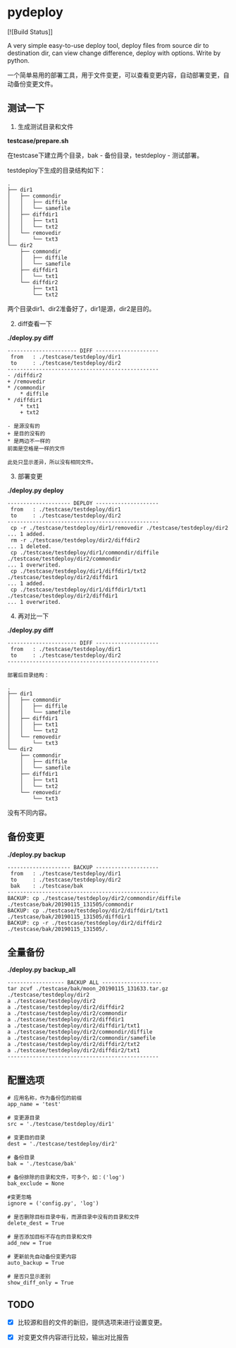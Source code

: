 # pydeploy

[![Build Status]]

A very simple easy-to-use deploy tool, deploy files from source dir to destination dir, can view change difference, deploy with options. Write by python. 

一个简单易用的部署工具，用于文件变更，可以查看变更内容，自动部署变更，自动备份变更文件。

## 测试一下

1. 生成测试目录和文件

**testcase/prepare.sh**

在testcase下建立两个目录，bak - 备份目录，testdeploy - 测试部署。

testdeploy下生成的目录结构如下：

    .
    ├── dir1
    │   ├── commondir
    │   │   ├── diffile
    │   │   └── samefile
    │   ├── diffdir1
    │   │   ├── txt1
    │   │   └── txt2
    │   └── removedir
    │       └── txt3
    └── dir2
        ├── commondir
        │   ├── diffile
        │   └── samefile
        ├── diffdir1
        │   └── txt1
        └── diffdir2
            ├── txt1
            └── txt2

两个目录dir1、dir2准备好了，dir1是源，dir2是目的。

2. diff查看一下

**./deploy.py diff**

    ---------------------- DIFF --------------------
     from 	: ./testcase/testdeploy/dir1
     to 	: ./testcase/testdeploy/dir2
    ------------------------------------------------
    - /diffdir2
    + /removedir
    * /commondir
        * diffile
    * /diffdir1
        * txt1
        + txt2
        
    - 是源没有的
    + 是目的没有的
    * 是两边不一样的
    前面是空格是一样的文件
    
    此处只显示差异，所以没有相同文件。
    
        
3. 部署变更

**./deploy.py deploy**

    -------------------- DEPLOY --------------------
     from 	: ./testcase/testdeploy/dir1
     to 	: ./testcase/testdeploy/dir2
    ------------------------------------------------
     cp -r ./testcase/testdeploy/dir1/removedir ./testcase/testdeploy/dir2
    ... 1 added.
     rm -r ./testcase/testdeploy/dir2/diffdir2
    ... 1 deleted.
     cp ./testcase/testdeploy/dir1/commondir/diffile ./testcase/testdeploy/dir2/commondir
    ... 1 overwrited.
     cp ./testcase/testdeploy/dir1/diffdir1/txt2 ./testcase/testdeploy/dir2/diffdir1
    ... 1 added.
     cp ./testcase/testdeploy/dir1/diffdir1/txt1 ./testcase/testdeploy/dir2/diffdir1
    ... 1 overwrited.
    
 4. 再对比一下
 
 **./deploy.py diff**

    ---------------------- DIFF --------------------
     from 	: ./testcase/testdeploy/dir1
     to 	: ./testcase/testdeploy/dir2
    ------------------------------------------------
    
    部署后目录结构：
    
    .
    ├── dir1
    │   ├── commondir
    │   │   ├── diffile
    │   │   └── samefile
    │   ├── diffdir1
    │   │   ├── txt1
    │   │   └── txt2
    │   └── removedir
    │       └── txt3
    └── dir2
        ├── commondir
        │   ├── diffile
        │   └── samefile
        ├── diffdir1
        │   ├── txt1
        │   └── txt2
        └── removedir
            └── txt3

没有不同内容。

## 备份变更

**./deploy.py backup**

    -------------------- BACKUP --------------------
     from 	: ./testcase/testdeploy/dir1
     to 	: ./testcase/testdeploy/dir2
     bak 	: ./testcase/bak
    ------------------------------------------------
    BACKUP: cp ./testcase/testdeploy/dir2/commondir/diffile ./testcase/bak/20190115_131505/commondir
    BACKUP: cp ./testcase/testdeploy/dir2/diffdir1/txt1 ./testcase/bak/20190115_131505/diffdir1
    BACKUP: cp -r ./testcase/testdeploy/dir2/diffdir2 ./testcase/bak/20190115_131505/.

## 全量备份

**./deploy.py backup_all**

    ------------------ BACKUP ALL -------------------
    tar zcvf ./testcase/bak/moon_20190115_131633.tar.gz ./testcase/testdeploy/dir2
    a ./testcase/testdeploy/dir2
    a ./testcase/testdeploy/dir2/diffdir2
    a ./testcase/testdeploy/dir2/commondir
    a ./testcase/testdeploy/dir2/diffdir1
    a ./testcase/testdeploy/dir2/diffdir1/txt1
    a ./testcase/testdeploy/dir2/commondir/diffile
    a ./testcase/testdeploy/dir2/commondir/samefile
    a ./testcase/testdeploy/dir2/diffdir2/txt2
    a ./testcase/testdeploy/dir2/diffdir2/txt1
    ------------------------------------------------

## 配置选项

    # 应用名称，作为备份包的前缀
    app_name = 'test'

    # 变更源目录
    src = './testcase/testdeploy/dir1'
    
    # 变更目的目录
    dest = './testcase/testdeploy/dir2'
    
    # 备份目录
    bak = './testcase/bak'
    
    # 备份排除的目录和文件，可多个，如：('log')
    bak_exclude = None

    #变更忽略
    ignore = ('config.py', 'log')

    # 是否删除目标目录中有，而源目录中没有的目录和文件
    delete_dest = True

    # 是否添加目标不存在的目录和文件
    add_new = True

    # 更新前先自动备份变更内容
    auto_backup = True

    # 是否只显示差别
    show_diff_only = True

## TODO

 - [X] 比较源和目的文件的新旧，提供选项来进行设置变更。

 - [X] 对变更文件内容进行比较，输出对比报告
